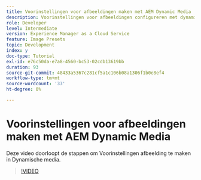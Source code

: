 ```yaml
---
title: Voorinstellingen voor afbeeldingen maken met AEM Dynamic Media
description: Voorinstellingen voor afbeeldingen configureren met dynamische media
role: Developer
level: Intermediate
version: Experience Manager as a Cloud Service
feature: Image Presets
topic: Development
index: y
doc-type: Tutorial
exl-id: e76c50da-e7a8-4560-bc53-02cdb13619bb
duration: 93
source-git-commit: 48433a5367c281cf5a1c106b08a1306f1b0e8ef4
workflow-type: tm+mt
source-wordcount: '33'
ht-degree: 0%

---
```


# Voorinstellingen voor afbeeldingen maken met AEM Dynamic Media

Deze video doorloopt de stappen om Voorinstellingen afbeelding te maken in Dynamische media.

>[!VIDEO](https://video.tv.adobe.com/v/335459?quality=12&learn=on)
